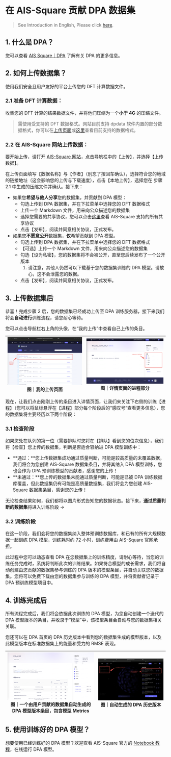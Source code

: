 # 在 AIS-Square 贡献 DPA 数据集

> See Introduction in English, Please click [here](https://github.com/deepmodeling/AIS-Square/blob/main/DPA/AIS-Square_Guide_en.md).

## 1. 什么是 DPA？

您可以查看 [AIS Square｜DPA](https://www.aissquare.com/dpa) 了解有关 DPA 的更多信息。

## 2. 如何上传数据集？

使用我们安全且用户友好的平台上传您的 DFT 计算数据文件。

### 2.1 **准备** **DFT** **计算数据：**

收集您的 DFT 计算的结果数据文件，并将他们压缩为一个**小于 4G** 的压缩文件。

> 需使用受支持的 DFT 数据格式。网站目前支持 dpdata 软件内置的部分数据格式，你可以在[上传页面](https://aissquare.com)或[这里](https://github.com/deepmodeling/dpdata/blob/master/README.md)查看目前支持的数据格式。

### 2.2 **在 AIS-Square 网站上传数据：**

要开始上传，请打开 [AIS-Square 网站](https://aissquare.com)，点击导航栏中的【上传】，并选择【上传数据】。

在上传页面填写【数据名称】与【作者】（别忘了按回车确认），选择符合您的地域的链接地址（这会影响您的上传与下载速度），点击【本地上传】，选择您在 步骤 2.1 中生成的压缩文件并确认。接下来：

- 如果您**希望与他人分享**您的数据集，并贡献到 DPA 模型：
  - 勾选上传到 DPA 数据集，并在下拉菜单中选择您的 DFT 数据格式
  - 上传一个 Markdown 文件，用来向公众描述您的数据集
  - 选择您需要的共享协议，您可以点击[这里](https://bohrium.dp.tech)查看 AIS-Square 支持的所有共享协议
  - 点击【发布】，阅读并同意相关协议，正式发布。
- 如果您**不愿意公开**数据集，**仅**希望贡献到 DPA 模型。
  - 勾选上传到 DPA 数据集，并在下拉菜单中选择您的 DFT 数据格式
  - 【可选】上传一个 Markdown 文件，用来向公众描述您的数据集
  - 勾选【设为私密】，您的数据集将不会被公开，直至您后续发布了一个公开版本
    1. 请注意，其他人仍然可以下载基于您的数据集训练的 DPA 模型。请放心，这不会泄露您的数据。
  - 点击【发布】，阅读并同意相关协议，正式发布。

## 3. 上传数据集后

恭喜！完成步骤 2 后，您的数据集已经成功上传至 DPA 训练服务器，接下来我们将会**自动进行**训练流程，请您耐心等待。

您可以点击导航栏右上角的头像，在“我的上传”中查看自己上传的条目。

| ![img](./assets/AIS-Square_Guide_zh.assets/(null)-20231127085041746.jpg)图｜我的上传页面 | ![img](./assets/AIS-Square_Guide_zh.assets/(null)-20231127085021997.jpg)图｜详情页面的进程部分 |
| ------------------------------------------------------------ | ------------------------------------------------------------ |

现在，让我们点击刚刚上传的条目进入详情页面，让我们来关注下右侧的训练【进程】（您可以将鼠标悬浮在【进程】部分每个阶段后的“感叹号”查看更多信息），您的数据集将主要经历以下两个阶段：

### 3.1 检查阶段

如果您处在队列的第一位（需要排队时您将在【排队】看到您的位次信息），我们将【检查】您上传的数据集，判断是否适合容纳进 DPA 模型训练中：

- **通过：**您上传数据集成功通过质量判断，可能是较高质量的未覆盖数据，我们将会为您创建 AIS-Square 数据集条目，并将其纳入 DPA 模型训练，您也会作为 DPA 预训练模型的贡献者，感谢您的上传！ 
- **未通过：**您上传的数据集未能通过质量判断，可能是已被 DPA 训练数据库覆盖，但此数据集仍有可能是高质量数据集，我们将会为您创建 AIS-Square 数据集条目，感谢您的上传！

无论检查结果如何，我们都将以图片形式告知您的数据状态。接下来，**通过质量判断的数据集**将进入训练阶段 →

### 3.2 训练阶段

在这一阶段，我们会将您的数据集纳入整体预训练数据库，和已有的所有大规模数据一起训练 DPA 模型，训练耗时约 72 小时，训练费用由 AIS-Square 官网承担。

此过程中您可以动态查看 DPA 在您数据集上的训练精度，请耐心等待，当您的训练任务完成时，系统将判断此次的训练结果。如果符合模型的成长需求，我们将自动创建由您贡献的数据集参与训练的 DPA 版本的模型条目，并自动关联您的数据集。您将可以免费下载由您的数据集参与训练的 DPA 模型，并将贡献者记录于 DPA 预训练模型项目中。

## 4. 训练完成后

所有流程完成后，我们将会依据此次训练的 DPA 模型，为您自动创建一个迭代的 DPA 模型版本的条目，并收录于“模型”中，该模型条目会自动与您的数据集相关关联。

您还可以在 DPA 首页的 DPA 历史版本中看到您的数据集生成的模型版本，以及此模型版本在标准数据集上的能量和受力的 RMSE 表现。

| ![img](./assets/AIS-Square_Guide_zh.assets/(null).jpg)图｜一个由用户贡献的数据集自动生成的 DPA 模型版本条目，包含模型 Metrics | ![img](./assets/AIS-Square_Guide_zh.assets/(null)-20231127085021922.jpg)图｜自动生成的 DPA 历史版本 |
| ------------------------------------------------------------ | ------------------------------------------------------------ |

## 5. 使用训练好的 DPA 模型？

想要使用已经训练好的 DPA 模型？欢迎查看 AIS-Square 官方的 [Notebook 教程](https://nb.bohrium.dp.tech/detail/7145731165)，在线运行 DPA 模型。